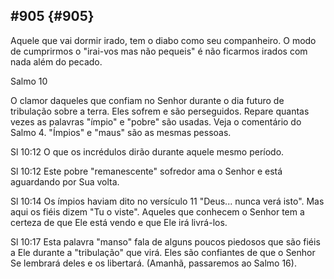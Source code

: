 ## #905 {#905}

Aquele que vai dormir irado, tem o diabo como seu companheiro. O modo de cumprirmos o &quot;irai-vos mas não pequeis&quot; é não ficarmos irados com nada além do pecado.

Salmo 10

O clamor daqueles que confiam no Senhor durante o dia futuro de tribulação sobre a terra. Eles sofrem e são perseguidos. Repare quantas vezes as palavras &quot;ímpio&quot; e &quot;pobre&quot; são usadas. Veja o comentário do Salmo 4\. &quot;Ímpios&quot; e &quot;maus&quot; são as mesmas pessoas.

Sl 10:12 O que os incrédulos dirão durante aquele mesmo período.

Sl 10:12 Este pobre &quot;remanescente&quot; sofredor ama o Senhor e está aguardando por Sua volta.

Sl 10:14 Os ímpios haviam dito no versículo 11 &quot;Deus... nunca verá isto&quot;. Mas aqui os fiéis dizem &quot;Tu o viste&quot;. Aqueles que conhecem o Senhor tem a certeza de que Ele está vendo e que Ele irá livrá-los.

Sl 10:17 Esta palavra &quot;manso&quot; fala de alguns poucos piedosos que são fiéis a Ele durante a &quot;tribulação&quot; que virá. Eles são confiantes de que o Senhor Se lembrará deles e os libertará. (Amanhã, passaremos ao Salmo 16).